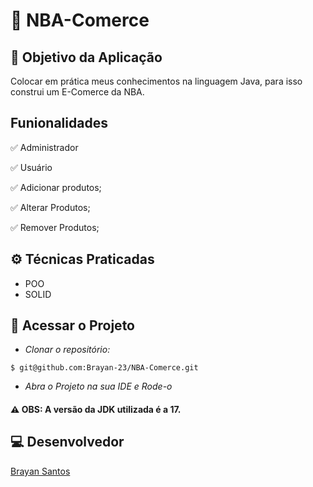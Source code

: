 # 🏀 NBA-Comerce 

## :link: Objetivo da Aplicação 
Colocar em prática meus conhecimentos na linguagem Java, para isso construi um E-Comerce da NBA. 

## Funionalidades
✅ Administrador

✅ Usuário

✅ Adicionar produtos;

✅ Alterar Produtos;

✅ Remover Produtos;

## ⚙️ Técnicas Praticadas
- POO
- SOLID 


## 📁 Acessar o Projeto

- *Clonar o repositório:*

```
$ git@github.com:Brayan-23/NBA-Comerce.git
```

- *Abra o Projeto na sua IDE e Rode-o*

#### ⚠️ OBS: A versão da JDK utilizada é a 17.

## 💻 Desenvolvedor

<a href="https://www.linkedin.com/in/braka/">Brayan Santos</a>
